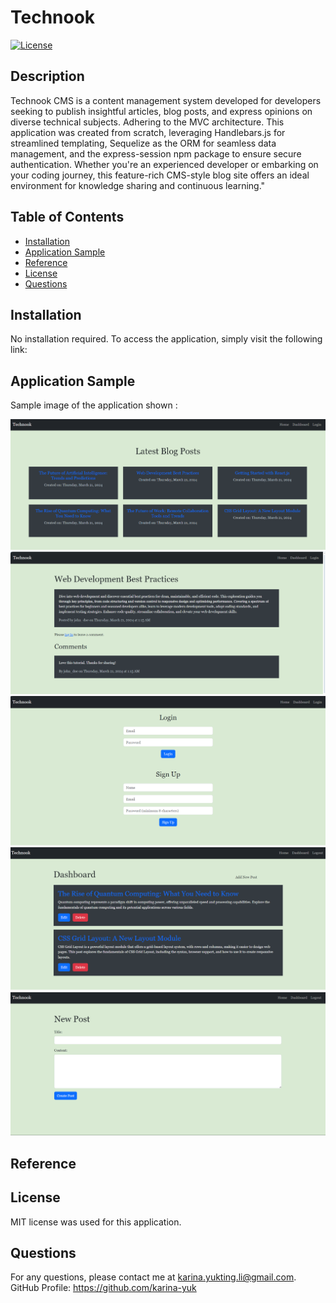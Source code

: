 # Technook

[![License](https://img.shields.io/badge/License-MIT-yellow.svg)](https://opensource.org/licenses/MIT)

## Description

Technook CMS is a content management system developed for developers seeking to publish insightful articles, blog posts, and express opinions on diverse technical subjects. Adhering to the MVC architecture. This application was created from scratch, leveraging Handlebars.js for streamlined templating, Sequelize as the ORM for seamless data management, and the express-session npm package to ensure secure authentication. Whether you're an experienced developer or embarking on your coding journey, this feature-rich CMS-style blog site offers an ideal environment for knowledge sharing and continuous learning."

## Table of Contents

- [Installation](#installation)
- [Application Sample](#application-sample)
- [Reference](#reference)
- [License](#license)
- [Questions](#questions)

## Installation

No installation required. To access the application, simply visit the following link:

## Application Sample

Sample image of the application shown :

<img src="./public/images/landing page.PNG" >

<img src="./public/images/post.PNG" >

<img src="./public/images/loginandsignup.PNG" >

<img src="./public/images/userdashboard.PNG" >

<img src="./public/images/newpost.PNG" >

## Reference

## License

MIT license was used for this application.

## Questions

For any questions, please contact me at <karina.yukting.li@gmail.com>.
GitHub Profile: https://github.com/karina-yuk
